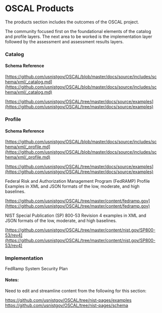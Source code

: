 # OSCAL Products

The products section includes the outcomes of the OSCAL project. 

The community focused first on the foundational elements of the catalog and profile layers. The next area to be worked is the implementation layer followed by the assessment and assessment results layers. 

### Catalog

#### Schema Reference

[https://github.com/usnistgov/OSCAL/blob/master/docs/source/includes/schema/xml/_catalog.md](https://github.com/usnistgov/OSCAL/blob/master/docs/source/includes/schema/xml/_catalog.md)

[https://github.com/usnistgov/OSCAL/tree/master/docs/source/examples](https://github.com/usnistgov/OSCAL/tree/master/docs/source/examples)

### Profile

#### Schema Reference

[https://github.com/usnistgov/OSCAL/blob/master/docs/source/includes/schema/xml/_profile.md](https://github.com/usnistgov/OSCAL/blob/master/docs/source/includes/schema/xml/_profile.md)

[https://github.com/usnistgov/OSCAL/tree/master/docs/source/examples](https://github.com/usnistgov/OSCAL/tree/master/docs/source/examples)

Federal Risk and Authorization Management Program (FedRAMP) Profile Examples in XML and JSON formats of the low, moderate, and high baselines.

[https://github.com/usnistgov/OSCAL/tree/master/content/fedramp.gov](https://github.com/usnistgov/OSCAL/tree/master/content/fedramp.gov)

NIST Special Publication (SP) 800-53 Revision 4 examples in XML and JSON formats of the low, moderate, and high baselines.

[https://github.com/usnistgov/OSCAL/tree/master/content/nist.gov/SP800-53/rev4](https://github.com/usnistgov/OSCAL/tree/master/content/nist.gov/SP800-53/rev4)

### Implementation
FedRamp System Security Plan

#### Notes:
Need to edit and streamline content from the following for this section:

https://github.com/usnistgov/OSCAL/tree/nist-pages/examples
https://github.com/usnistgov/OSCAL/tree/nist-pages/schema
